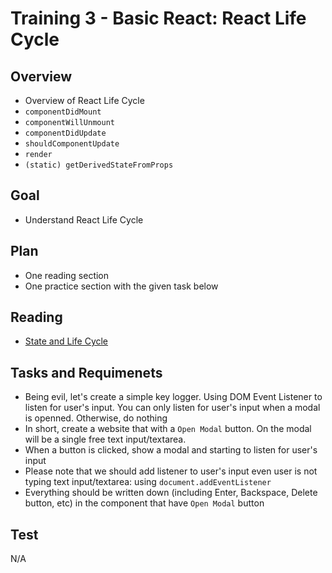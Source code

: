 # Training 3 - Basic React: React Life Cycle

## Overview
- Overview of React Life Cycle
- `componentDidMount`
- `componentWillUnmount`
- `componentDidUpdate`
- `shouldComponentUpdate`
- `render`
- `(static) getDerivedStateFromProps`

## Goal
- Understand React Life Cycle

## Plan
- One reading section
- One practice section with the given task below

## Reading
- [State and Life Cycle](https://reactjs.org/docs/state-and-lifecycle.html)

## Tasks and Requimenets
- Being evil, let's create a simple key logger. Using DOM Event Listener to listen for user's input. You can only listen for user's input when a modal is openned. Otherwise, do nothing
- In short, create a website that with a `Open Modal` button. On the modal will be a single free text input/textarea.
- When a button is clicked, show a modal and starting to listen for user's input
- Please note that we should add listener to user's input even user is not typing text input/textarea: using `document.addEventListener`
- Everything should be written down (including Enter, Backspace, Delete button, etc) in the component that have `Open Modal` button


## Test
N/A
